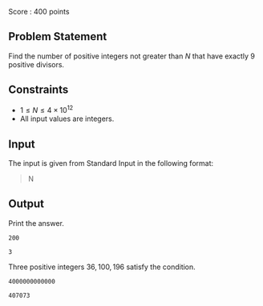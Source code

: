 Score : $400$ points

## Problem Statement

Find the number of positive integers not greater than $N$ that have exactly $9$ positive divisors.

## Constraints

- $1 \leq N \leq 4 \times 10^{12}$
- All input values are integers.

## Input

The input is given from Standard Input in the following format:

> N

## Output

Print the answer.

```input1
200
```

```output1
3
```

Three positive integers $36,100,196$ satisfy the condition.

```input2
4000000000000
```

```output2
407073
```